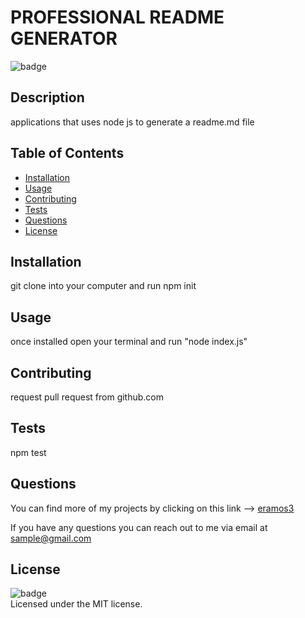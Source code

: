 
  # PROFESSIONAL README GENERATOR

  ![badge](https://img.shields.io/badge/license-MIT-brightgreen)<br>

  ## Description

  applications that uses node js to generate a readme.md file 


  ## Table of Contents

  * [Installation](#installation)
  * [Usage](#usage)
  * [Contributing](#contributing)
  * [Tests](#tests)
  * [Questions](#questions)
  * [License](#license)



  ## Installation

  git clone into your computer and run npm init 


  ## Usage 

  once installed open your terminal and run "node index.js" 


  ## Contributing


  request pull request from github.com
 

  ## Tests

  npm test
    
  ## Questions

  You can find more of my projects by clicking on this link --> [eramos3](https://github.com/eramos3)

  If you have any questions you  can reach out to me via email at sample@gmail.com


  ## License

  ![badge](https://img.shields.io/badge/license-MIT-brightgreen.svg)<br>
  Licensed under the MIT license.
